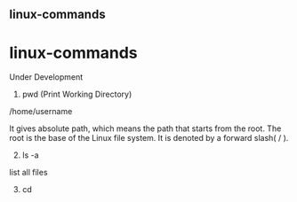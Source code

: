 ## linux-commands
# linux-commands

Under Development

1) pwd (Print Working Directory)

/home/username

It gives absolute path, which means the path that starts from the root. The root is the base of the Linux file system. It is denoted by a forward slash( / ).


2) ls -a

list all files


3) cd









